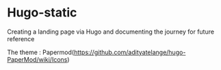 # Hugo-static
Creating a landing page via Hugo and documenting the journey for future reference

The theme : Papermod(https://github.com/adityatelange/hugo-PaperMod/wiki/Icons)

